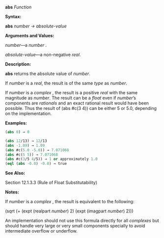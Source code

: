 **abs** *Function* 



**Syntax:** 



**abs** *number → absolute-value* 



**Arguments and Values:** 



*number*—a *number* . 



*absolute-value*—a non-negative *real*. 



**Description:** 



**abs** returns the absolute value of *number*. 



If *number* is a *real*, the result is of the same *type* as *number*. 



If *number* is a *complex* , the result is a positive *real* with the same magnitude as *number*. The result can be a *float* even if *number*’s components are *rationals* and an exact rational result would have been possible. Thus the result of (abs #c(3 4)) can be either 5 or 5.0, depending on the implementation. 



**Examples:**
```lisp
(abs 0) → 0 

(abs 12/13) → 12/13 
(abs -1.09) → 1.09 
(abs #c(5.0 -5.0)) → 7.071068 
(abs #c(5 5)) → 7.071068 
(abs #c(3/5 4/5)) → 1 or approximately 1.0 
(eql (abs -0.0) -0.0) → true 
```
**See Also:** 



Section 12.1.3.3 (Rule of Float Substitutability) 



**Notes:** 



If *number* is a *complex* , the result is equivalent to the following: 



(sqrt (+ (expt (realpart *number*) 2) (expt (imagpart *number*) 2))) 



An implementation should not use this formula directly for all *complexes* but should handle very large or very small components specially to avoid intermediate overflow or underflow. 



